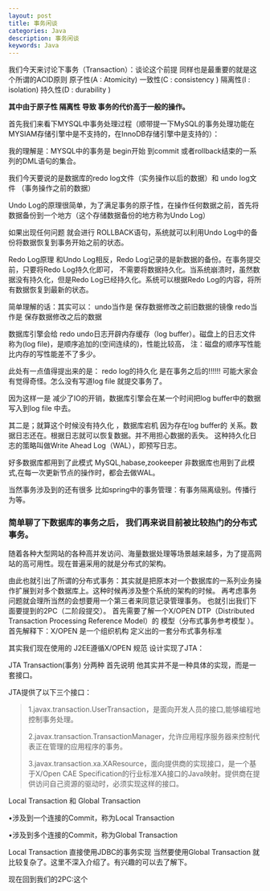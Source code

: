 ```yaml
---
layout: post
title: 事务闲谈
categories: Java
description: 事务闲谈
keywords: Java
---
```


我们今天来讨论下事务（Transaction）：谈论这个前提 同样也是最重要的就是这个所谓的ACID原则
原子性(A : Atomicity) 一致性(C : consistency ) 隔离性(I : isolation) 持久性(D : durability )

**其中由于原子性 隔离性 导致 事务的代价高于一般的操作。**


首先我们来看下MYSQL中事务处理过程（顺带提一下MySQL的事务处理功能在MYSIAM存储引擎中是不支持的，在InnoDB存储引擎中是支持的）：

我的理解是：MYSQL中的事务是 begin开始 到commit 或者rollback结束的一系列的DML语句的集合。

我们今天要说的是数据库的redo log文件（实务操作以后的数据）和 undo log文件 （事务操作之前的数据）

Undo Log的原理很简单，为了满足事务的原子性，在操作任何数据之前，首先将数据备份到一个地方（这个存储数据备份的地方称为Undo Log）

如果出现任何问题 就会进行 ROLLBACK语句，系统就可以利用Undo Log中的备份将数据恢复到事务开始之前的状态。

Redo Log原理 和Undo Log相反，Redo Log记录的是新数据的备份。在事务提交前，只要将Redo Log持久化即可， 不需要将数据持久化。当系统崩溃时，虽然数据没有持久化，但是Redo Log已经持久化。系统可以根据Redo Log的内容，将所有数据恢复到最新的状态。

简单理解的话：其实可以： undo当作是 保存数据修改之前旧数据的镜像  redo当作是 保存数据修改之后的数据

数据库引擎会给 redo undo日志开辟内存缓存（log buffer）。磁盘上的日志文件称为(log file)，是顺序追加的(空间连续的)，性能比较高， 注：磁盘的顺序写性能比内存的写性能差不了多少。

此处有一点值得提出来的是： redo log的持久化 是在事务之后的!!!!!! 可能大家会有觉得奇怪。怎么没有写道log file 就提交事务了。

因为这样一是 减少了IO的开销，数据库引擎会在某一个时间把log buffer中的数据写入到log file 中去。

其二是；就算这个时候没有持久化 ，数据库宕机  因为存在log buffer的 关系。数据日志还在。根据日志就可以恢复数据。并不用担心数据的丢失。 这种持久化日志的策略叫做Write Ahead Log（WAL），即预写日志。

好多数据库都用到了此模式 MySQL,habase,zookeeper 非数据库也用到了此模式,在每一次更新节点的操作时，都会去做WAL。

当然事务涉及到的还有很多 比如spring中的事务管理：有事务隔离级别。传播行为等。





### 简单聊了下数据库的事务之后， 我们再来说目前被比较热门的分布式事务。

随着各种大型网站的各种高并发访问、海量数据处理等场景越来越多，为了提高网站的高可用性。现在普遍采用的就是分布式的架构。

由此也就引出了所谓的分布式事务：其实就是把原本对一个数据库的一系列业务操作扩展到对多个数据库上。这种时候再涉及整个系统的架构的时候。 再考虑事务问题就会理所当然的会想要用一个第三者来同意记录管理事务。
也就引出我们下面要提到的2PC（二阶段提交）。
    首先需要了解一个X/OPEN  DTP（Distributed Transaction Processing Reference Model）的 模型（分布式事务参考模型 ）。 首先解释下：X/OPEN  是一个组织机构 定义出的一套分布式事务标准

其实我们现在使用的 J2EE遵循X/OPEN 规范 设计实现了JTA：

JTA Transaction(事务) 分两种 首先说明  他其实并不是一种具体的实现，而是一套接口。

JTA提供了以下三个接口：
> 1.javax.transaction.UserTransaction，是面向开发人员的接口,能够编程地控制事务处理。
> 
> 2.javax.transaction.TransactionManager，允许应用程序服务器来控制代表正在管理的应用程序的事务。
> 
> 3.javax.transaction.xa.XAResource，面向提供商的实现接口，是一个基于X/Open CAE Specification的行业标准XA接口的Java映射。提供商在提供访问自己资源的驱动时，必须实现这样的接口。

Local Transaction 和 Global Transaction

 •涉及到一个连接的Commit，称为Local Transaction

 •涉及到多个连接的Commit，称为Global Transaction

Local Transaction  直接使用JDBC的事务实现 当然要使用Global Transaction 就比较复杂了。这里不深入介绍了。有兴趣的可以去了解下。

现在回到我们的2PC:这个
